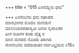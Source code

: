 +++
title = "015 ಏನನೆಮ್ಬೆನು ಧನು"

+++
ಏನನೆಂಬೆನು ಧನು ಸಘಾಡದ   
ಮಾನಭಂಗದ ಮೊದಲ ಮನೆಯೆನೆ  
ಮಾನಿನಿಯರಪಹಾಸ್ಯವೀ ಜನರೀ ನೃಪಾಲಕರ   
ಹೀನ ನುಡಿಗಳ ಕಂಡು ದೈತ್ಯ ಸ  
ಮಾನ ಮನದಲಿ ನೊಂದು ತಿರುಗಿದ  
ನೇನನೆಂಬೆನು ಸದೆದುದಾತನ ಗರ್ವವಿಭ್ರಮವ     ॥15॥
